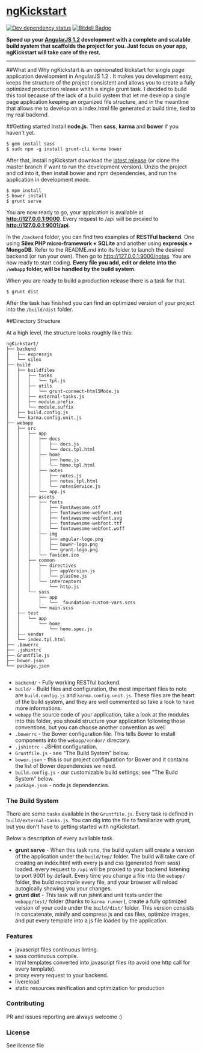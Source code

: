 # [ngKickstart](vesparny.github.io/ngKickstart/) 
[![Dev dependency status](https://david-dm.org/vesparny/ng-kickstart/dev-status.png)](https://david-dm.org/vesparny/ng-kickstart#info=devDependencies "Dependency status") [![Bitdeli Badge](https://d2weczhvl823v0.cloudfront.net/vesparny/ng-kickstart/trend.png)](https://bitdeli.com/free "Bitdeli Badge")

**Speed up your [AngularJS 1.2](http://angularjs.org) development with a complete and scalable build system that scaffolds the project for you. Just focus on your app, ngKickstart will take care of the rest.**
***

##What and Why
ngKickstart is an opinionated kickstart for single page application development in AngularJS 1.2 . It makes you development easy, keeps the structure of the project consistent and allows you to create a fully optimized production release whith a single grunt task. I decided to build this tool because of the lack of a build system that let me develop a single page application keeping an organized file structure, and in the meantime that allows me to develop on a index.html file generated at build time, tied to my real backend.

##Getting started
Install **node.js**. Then **sass**, **karma** and **bower** if you haven't yet.

    $ gem install sass
    $ sudo npm -g install grunt-cli karma bower
    
After that, install ngKickstart download the [latest release](https://github.com/vesparny/ngKickstart/releases) (or clone the master branch if want to run the development version). Unzip the project and cd into it, then install bower and npm dependencies, and run the application in development mode.

    $ npm install
    $ bower install
    $ grunt serve
    
You are now ready to go, your applcation is available at **http://127.0.0.1:9000**. Every request to /api will be proxied to **http://127.0.0.1:9001/api**.

In the `/backend` folder, you can find two examples of **RESTFul backend**. One using **Silex PHP micro-framework + SQLite** and another using **expressjs + MongoDB**. Refer to the README.md into its folder to launch the desired backend (or run your own). Then go to http://127.0.0.1:9000/notes. You are now ready to start coding.
**Every file you add, edit or delete into the `/webapp` folder, will be handled by the build system**.

When you are ready to build a production release there is a task for that.

    
    $ grunt dist
    
After the task has finished you can find an optimized version of your project into the `/build/dist` folder.


##Directory Structure

At a high level, the structure looks roughly like this:

```
ngKickstart/
├── backend
│   ├── expressjs
│   └── silex
├── build
│   ├── buildfiles
│   │   ├── tasks
│   │   │   └── tpl.js
│   │   ├── utils
│   │   │   └── grunt-connect-html5Mode.js
│   │   ├── external-tasks.js
│   │   ├── module.prefix
│   │   └── module.suffix
│   ├── build.config.js
│   └── karma.config.unit.js
├── webapp
│   ├── src
│   │   ├── app
│   │   │   ├── docs
│   │   │   │   ├── docs.js
│   │   │   │   └── docs.tpl.html
│   │   │   ├── home
│   │   │   │   ├── home.js
│   │   │   │   └── home.tpl.html
│   │   │   ├── notes
│   │   │   │   ├── notes.js
│   │   │   │   ├── notes.tpl.html
│   │   │   │   └── notesService.js
│   │   │   └── app.js
│   │   ├── assets
│   │   │   ├── fonts
│   │   │   │   ├── FontAwesome.otf
│   │   │   │   ├── fontawesome-webfont.eot
│   │   │   │   ├── fontawesome-webfont.svg
│   │   │   │   ├── fontawesome-webfont.ttf
│   │   │   │   └── fontawesome-webfont.woff
│   │   │   ├── img
│   │   │   │   ├── angular-logo.png
│   │   │   │   ├── bower-logo.png
│   │   │   │   └── grunt-logo.png
│   │   │   └── favicon.ico
│   │   ├── common
│   │   │   ├── directives
│   │   │   │   ├── appVersion.js
│   │   │   │   └── plusOne.js
│   │   │   └── interceptors
│   │   │       └── http.js
│   │   └── sass
│   │       ├── app
│   │       │   └── _foundation-custom-vars.scss
│   │       └── main.scss
│   ├── test
│   │   └── app
│   │       └── home
│   │           └── home.spec.js
│   ├── vendor
│   └── index.tpl.html
├── .bowerrc
├── .jshintrc
├── Gruntfile.js
├── bower.json
└── package.json
                               
```

- `backend/` - Fully working RESTful backend.
- `build/` - Build files and configuration, the most important files to note are 	`build.config.js` and `karma.config.unit.js`. These files are the heart of 	the build system, and they are well commented so take a look to have more 	informations.
- `webapp` the source code of your application, take a look at the modules into 	this 	folder, you should structure your application following those	conventions, 	but you can choose another convention as well
- `.bowerrc` - the Bower configuration file. This tells Bower to install
  components into the `webapp/vendor/` directory.
- `.jshintrc` - JSHint configuration.
- `Gruntfile.js` - see "The Build System" below.
- `bower.json` - this is our project configuration for Bower and it contains the
  list of Bower dependencies we need.
- `build.config.js` - our customizable build settings; see "The Build System"
  below.
- `package.json` - node.js dependencies.

### The Build System

There are some `tasks` available in the `Gruntfile.js`. Every task is defined in `build/external-tasks.js`. You can dig into the file to familiarize with grunt, but you don't have to getting started with ngKickstart.

Below a description of every available task.

* **grunt serve** - When this task runs, the build system will create a version 	of 	the application under the `build/tmp/` folder. The build will take care 	of 	creating an index.html with every js and css (generated from sass) 	loaded. 	every request to `/api` will be proxied to your backend listening 	to port 	9001 by default. Every time you change a file into the `webapp/` 	folder, the 	build recompile every file, and your browser will reload 	autogically showing 	you your changes.
* **grunt dist** - This task will run jshint and unit tests under the 	`webapp/test/` folder (thanks to `karma runner`), create a fully optimized 	version 	of your code 	under the `build/dist/` folder. This version 	consists in 	concatenate, minify 	and compress js and css files, 	optimize images, and 	put every template 	into a js file loaded by the 	application.


### Features

* javascript files continuous linting.
* sass continuous compile.
* html templates converted into javascript files (to avoid one http call for every template).
* proxy every request to your backend.
* livereload
* static resources minification and optimization for production


### Contributing

PR and issues reporting are always welcome :)

### License

See license file





